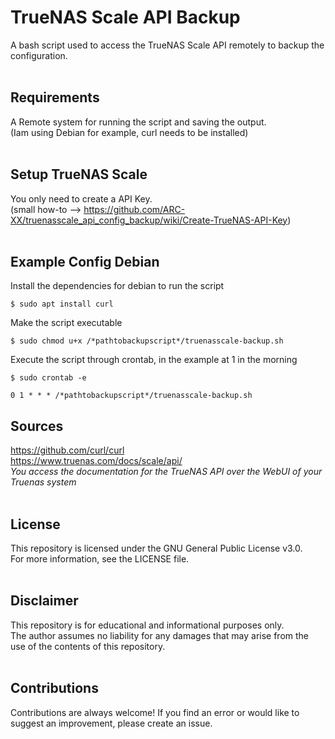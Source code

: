 # TrueNAS Scale API Backup
A bash script used to access the TrueNAS Scale API remotely to backup the configuration.<br /><br />

## Requirements
A Remote system for running the script and saving the output. <br />
(Iam using Debian for example, curl needs to be installed) <br /><br />

## Setup TrueNAS Scale
You only need to create a API Key. <br /> (small how-to --> https://github.com/ARC-XX/truenasscale_api_config_backup/wiki/Create-TrueNAS-API-Key) <br /><br />

    
## Example Config Debian
Install the dependencies for debian to run the script

    $ sudo apt install curl

Make the script executable

    $ sudo chmod u+x /*pathtobackupscript*/truenasscale-backup.sh

Execute the script through crontab, in the example at 1 in the morning

    $ sudo crontab -e

    0 1 * * * /*pathtobackupscript*/truenasscale-backup.sh

## Sources
https://github.com/curl/curl <br />
https://www.truenas.com/docs/scale/api/ <br />
*You access the documentation for the TrueNAS API over the WebUI of your Truenas system*<br /><br />

## License
This repository is licensed under the GNU General Public License v3.0. <br />
For more information, see the LICENSE file.<br /><br />

## Disclaimer
This repository is for educational and informational purposes only. <br />
The author assumes no liability for any damages that may arise from the use of the contents of this repository.<br /><br />

## Contributions
Contributions are always welcome! If you find an error or would like to suggest an improvement, please create an issue.
